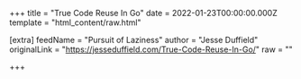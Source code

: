 
+++
title = "True Code Reuse In Go"
date = 2022-01-23T00:00:00.000Z
template = "html_content/raw.html"

[extra]
feedName = "Pursuit of Laziness"
author = "Jesse Duffield"
originalLink = "https://jesseduffield.com/True-Code-Reuse-In-Go/"
raw = ""

+++

